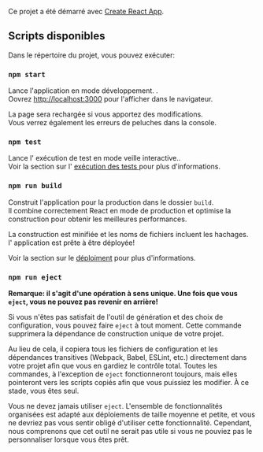 Ce projet a été démarré avec [Create React App](https://github.com/facebook/create-react-app).

## Scripts disponibles

Dans le répertoire du projet, vous pouvez exécuter:

### `npm start`

Lance l'application en mode développement. .<br>
Oovrez [http://localhost:3000](http://localhost:3000) pour l'afficher dans le navigateur.

La page sera rechargée si vous apportez des modifications.<br>
Vous verrez également les erreurs de peluches dans la console.

### `npm test`

Lance l' exécution de test en mode veille interactive..<br>
Voir la section sur l' [ exécution des tests ](https://facebook.github.io/create-react-app/docs/running-tests)  pour plus d'informations.



### `npm run build`

Construit l'application pour la production dans le dossier `build`.<br>
Il combine correctement React en mode de production et optimise la construction pour obtenir les meilleures performances.

La construction est minifiée et les noms de fichiers incluent les hachages.<br>
l' application est prête à être déployée!

Voir la section sur le [déploiment](https://facebook.github.io/create-react-app/docs/deployment) pour plus d'informations.

### `npm run eject`

**Remarque: il s'agit d'une opération à sens unique. Une fois que vous `eject`, vous ne pouvez pas revenir en arrière!**

Si vous n'êtes pas satisfait de l'outil de génération et des choix de configuration, vous pouvez faire `eject` à tout moment. Cette commande supprimera la dépendance de construction unique de votre projet.

Au lieu de cela, il copiera tous les fichiers de configuration et les dépendances transitives (Webpack, Babel, ESLint, etc.) directement dans votre projet afin que vous en gardiez le contrôle total. Toutes les commandes, à l'exception de  `eject` fonctionneront toujours, mais elles pointeront vers les scripts copiés afin que vous puissiez les modifier. À ce stade, vous êtes seul.

Vous ne devez jamais utiliser `eject`. L'ensemble de fonctionnalités organisées est adapté aux déploiements de taille moyenne et petite, et vous ne devriez pas vous sentir obligé d'utiliser cette fonctionnalité. Cependant, nous comprenons que cet outil ne serait pas utile si vous ne pouviez pas le personnaliser lorsque vous êtes prêt.
